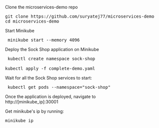 Clone the microservices-demo repo

<pre>git clone https://github.com/suryatej77/microservices-demo
cd microservices-demo</pre>

Start Minikube

<pre> minikube start --memory 4096 </pre>

Deploy the Sock Shop application on Minikube

<pre> kubectl create namespace sock-shop

kubectl apply -f complete-demo.yaml </pre>

Wait for all the Sock Shop services to start:

<pre> kubectl get pods --namespace="sock-shop" </pre>

Once the application is deployed, navigate to
<br>
http://[minikube_ip]:30001

Get minikube's ip by running:

<pre>minikube ip</pre>

